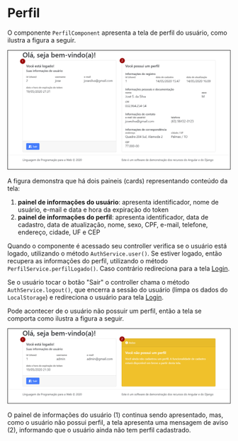 # Perfil

O componente `PerfilComponent` apresenta a tela de perfil do usuário, como ilustra a figura a seguir.

![](images/perfil.png)

A figura demonstra que há dois paineis (cards) representando conteúdo da tela:

1. **painel de informações do usuário**: apresenta identificador, nome de usuário, e-mail e data e hora da expiração do token
2. **painel de informações do perfil**: apresenta identificador, data de cadastro, data de atualização, nome, sexo, CPF, e-mail, telefone, endereço, cidade, UF e CEP

Quando o componente é acessado seu controller verifica se o usuário está logado, utilizando o método `AuthService.user()`. Se estiver logado, então recupera as informações do perfil, utilizando o método `PerfilService.perfilLogado()`. Caso contrário redireciona para a tela [Login](login.md).

Se o usuário tocar o botão "Sair" o controller chama o método `AuthService.logout()`, que encerra a sessão do usuário (limpa os dados do `LocalStorage`) e redireciona o usuário para tela [Login](login.md).

Pode acontecer de o usuário não possuir um perfil, então a tela se comporta como ilustra a figura a seguir.

![](images/perfil-usuario-sem-perfil.png)

O painel de informações do usuário (1) continua sendo apresentado, mas, como o usuário não possui perfil, a tela apresenta uma mensagem de aviso (2), informando que o usuário ainda não tem perfil cadastrado.
